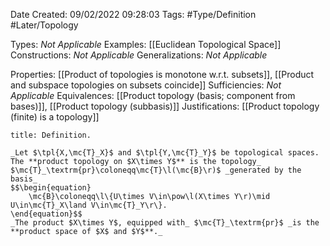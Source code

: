 <div class="topSpace"></div>

Date Created: 09/02/2022 09:28:03
Tags: #Type/Definition #Later/Topology

Types: _Not Applicable_
Examples: [[Euclidean Topological Space]]
Constructions: _Not Applicable_
Generalizations: _Not Applicable_

Properties: [[Product of topologies is monotone w.r.t. subsets]], [[Product and subspace topologies on subsets coincide]]
Sufficiencies: _Not Applicable_
Equivalences: [[Product topology (basis; component from bases)]], [[Product topology (subbasis)]]
Justifications: [[Product topology (finite) is a topology]]

``` ad-Definition
title: Definition.

_Let $\tpl{X,\mc{T}_X}$ and $\tpl{Y,\mc{T}_Y}$ be topological spaces. The **product topology on $X\times Y$** is the topology_ $\mc{T}_\textrm{pr}\coloneqq\mc{T}\l(\mc{B}\r)$ _generated by the basis_
$$\begin{equation}
    \mc{B}\coloneqq\l\{U\times V\in\pow\l(X\times Y\r)\mid U\in\mc{T}_X\land V\in\mc{T}_Y\r\}.
\end{equation}$$
_The product $X\times Y$, equipped with_ $\mc{T}_\textrm{pr}$ _is the **product space of $X$ and $Y$**._

```
